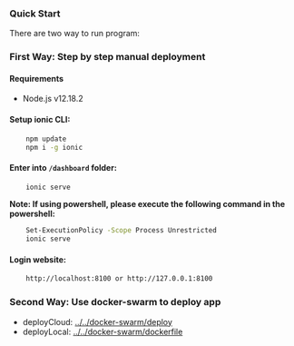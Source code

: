 ### Quick Start

There are two way to run program:

### First Way: Step by step manual deployment
#### Requirements
* Node.js v12.18.2  

#### Setup ionic CLI:
```sh
    npm update
    npm i -g ionic
```
#### Enter into ```/dashboard``` folder:  
```sh
    ionic serve
```
**Note: If using powershell, please execute the following command in the powershell:**
```sh
    Set-ExecutionPolicy -Scope Process Unrestricted
    ionic serve
```
#### Login website:
```sh
    http://localhost:8100 or http://127.0.0.1:8100
```
### Second Way: Use docker-swarm to deploy app
* deployCloud: [../../docker-swarm/deploy](../../docker-swarm/deploy/README.md)
* deployLocal: [../../docker-swarm/dockerfile](../../docker-swarm/dockerfile/README.md)